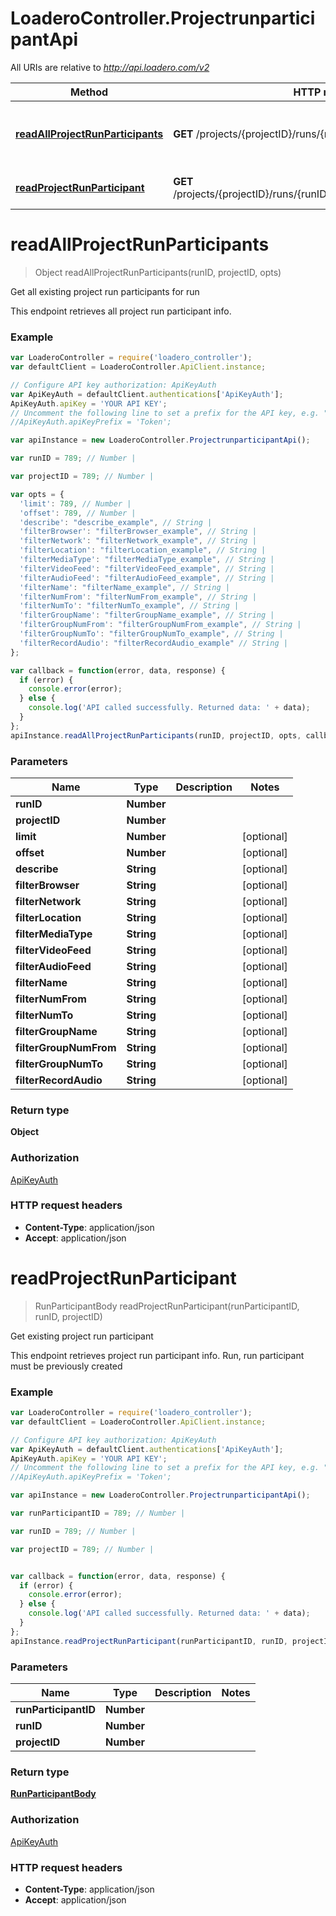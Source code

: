 # LoaderoController.ProjectrunparticipantApi

All URIs are relative to *http://api.loadero.com/v2*

Method | HTTP request | Description
------------- | ------------- | -------------
[**readAllProjectRunParticipants**](ProjectrunparticipantApi.md#readAllProjectRunParticipants) | **GET** /projects/{projectID}/runs/{runID}/participants/ | Get all existing project run participants for run
[**readProjectRunParticipant**](ProjectrunparticipantApi.md#readProjectRunParticipant) | **GET** /projects/{projectID}/runs/{runID}/participants/{runParticipantID}/ | Get existing project run participant


<a name="readAllProjectRunParticipants"></a>
# **readAllProjectRunParticipants**
> Object readAllProjectRunParticipants(runID, projectID, opts)

Get all existing project run participants for run

This endpoint retrieves all project run participant info.

### Example
```javascript
var LoaderoController = require('loadero_controller');
var defaultClient = LoaderoController.ApiClient.instance;

// Configure API key authorization: ApiKeyAuth
var ApiKeyAuth = defaultClient.authentications['ApiKeyAuth'];
ApiKeyAuth.apiKey = 'YOUR API KEY';
// Uncomment the following line to set a prefix for the API key, e.g. "Token" (defaults to null)
//ApiKeyAuth.apiKeyPrefix = 'Token';

var apiInstance = new LoaderoController.ProjectrunparticipantApi();

var runID = 789; // Number | 

var projectID = 789; // Number | 

var opts = { 
  'limit': 789, // Number | 
  'offset': 789, // Number | 
  'describe': "describe_example", // String | 
  'filterBrowser': "filterBrowser_example", // String | 
  'filterNetwork': "filterNetwork_example", // String | 
  'filterLocation': "filterLocation_example", // String | 
  'filterMediaType': "filterMediaType_example", // String | 
  'filterVideoFeed': "filterVideoFeed_example", // String | 
  'filterAudioFeed': "filterAudioFeed_example", // String | 
  'filterName': "filterName_example", // String | 
  'filterNumFrom': "filterNumFrom_example", // String | 
  'filterNumTo': "filterNumTo_example", // String | 
  'filterGroupName': "filterGroupName_example", // String | 
  'filterGroupNumFrom': "filterGroupNumFrom_example", // String | 
  'filterGroupNumTo': "filterGroupNumTo_example", // String | 
  'filterRecordAudio': "filterRecordAudio_example" // String | 
};

var callback = function(error, data, response) {
  if (error) {
    console.error(error);
  } else {
    console.log('API called successfully. Returned data: ' + data);
  }
};
apiInstance.readAllProjectRunParticipants(runID, projectID, opts, callback);
```

### Parameters

Name | Type | Description  | Notes
------------- | ------------- | ------------- | -------------
 **runID** | **Number**|  | 
 **projectID** | **Number**|  | 
 **limit** | **Number**|  | [optional] 
 **offset** | **Number**|  | [optional] 
 **describe** | **String**|  | [optional] 
 **filterBrowser** | **String**|  | [optional] 
 **filterNetwork** | **String**|  | [optional] 
 **filterLocation** | **String**|  | [optional] 
 **filterMediaType** | **String**|  | [optional] 
 **filterVideoFeed** | **String**|  | [optional] 
 **filterAudioFeed** | **String**|  | [optional] 
 **filterName** | **String**|  | [optional] 
 **filterNumFrom** | **String**|  | [optional] 
 **filterNumTo** | **String**|  | [optional] 
 **filterGroupName** | **String**|  | [optional] 
 **filterGroupNumFrom** | **String**|  | [optional] 
 **filterGroupNumTo** | **String**|  | [optional] 
 **filterRecordAudio** | **String**|  | [optional] 

### Return type

**Object**

### Authorization

[ApiKeyAuth](../README.md#ApiKeyAuth)

### HTTP request headers

 - **Content-Type**: application/json
 - **Accept**: application/json

<a name="readProjectRunParticipant"></a>
# **readProjectRunParticipant**
> RunParticipantBody readProjectRunParticipant(runParticipantID, runID, projectID)

Get existing project run participant

This endpoint retrieves project run participant info. Run, run participant must be previously created

### Example
```javascript
var LoaderoController = require('loadero_controller');
var defaultClient = LoaderoController.ApiClient.instance;

// Configure API key authorization: ApiKeyAuth
var ApiKeyAuth = defaultClient.authentications['ApiKeyAuth'];
ApiKeyAuth.apiKey = 'YOUR API KEY';
// Uncomment the following line to set a prefix for the API key, e.g. "Token" (defaults to null)
//ApiKeyAuth.apiKeyPrefix = 'Token';

var apiInstance = new LoaderoController.ProjectrunparticipantApi();

var runParticipantID = 789; // Number | 

var runID = 789; // Number | 

var projectID = 789; // Number | 


var callback = function(error, data, response) {
  if (error) {
    console.error(error);
  } else {
    console.log('API called successfully. Returned data: ' + data);
  }
};
apiInstance.readProjectRunParticipant(runParticipantID, runID, projectID, callback);
```

### Parameters

Name | Type | Description  | Notes
------------- | ------------- | ------------- | -------------
 **runParticipantID** | **Number**|  | 
 **runID** | **Number**|  | 
 **projectID** | **Number**|  | 

### Return type

[**RunParticipantBody**](RunParticipantBody.md)

### Authorization

[ApiKeyAuth](../README.md#ApiKeyAuth)

### HTTP request headers

 - **Content-Type**: application/json
 - **Accept**: application/json

